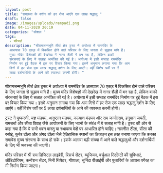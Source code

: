 ```yaml
---
layout: post
title: "रामलला के दर्शन को हर रोज आएंगे एक लाख श्रद्धालु "
draft: false
image: /images/uploads/rampadi.png
date: 04-11-2020 20:19
categories: "सोशल "
tags:
  - फीचर्ड
description: "श्रीरामजन्‍मभूमि तीर्थ क्षेत्र ट्रस्‍ट ने अयोध्‍या में राममंदिर के
  आसपास 70 एकड़ में विकसित होने वाले परिसर के लिए जनता से सुझाव मांगे हैं।
  मुख्‍य मंदिर विशेषज्ञों की देखरेख में नागर शैली में बन रहा है, लेकिन बाकी
  संरचनाएं के लिए ये सलाह आमंत्रित की गई है। अयोध्‍या में इसी सप्‍ताह राममंदिर
  निर्माण पर हुई बैठक में इस पर विचार किया गया। इसमें अनुमान लगाया गया कि आम
  दिनों में हर रोज एक लाख श्रद्धालु दर्शन के लिए आएंगे। वहीं विशेष पर्वों पर 5
  लाख दर्शनार्थियों के आने की व्‍यवस्‍था करनी होगी। "
---
```

श्रीरामजन्‍मभूमि तीर्थ क्षेत्र ट्रस्‍ट ने अयोध्‍या में राममंदिर के आसपास 70 एकड़ में विकसित होने वाले परिसर के लिए जनता से सुझाव मांगे हैं। मुख्‍य मंदिर विशेषज्ञों की देखरेख में नागर शैली में बन रहा है, लेकिन बाकी संरचनाएं के लिए ये सलाह आमंत्रित की गई है। अयोध्‍या में इसी सप्‍ताह राममंदिर निर्माण पर हुई बैठक में इस पर विचार किया गया। इसमें अनुमान लगाया गया कि आम दिनों में हर रोज एक लाख श्रद्धालु दर्शन के लिए आएंगे। वहीं विशेष पर्वों पर 5 लाख दर्शनार्थियों के आने की व्‍यवस्‍था करनी होगी। 

ट्रस्‍ट ने पुष्‍करणी, यज्ञ मंडपम, अनुष्‍ठान मंडपम, कल्‍याण मंडपम और राम जन्‍मोत्‍सव, हनुमान जयंती, रामचर्चा और सीता विवाह जैसे आयोजनों के लिए भवनों के संबंध में ये सलाह मांगी है। ट्रस्‍ट की ओर से कहा गया है कि ये सभी भवन वास्‍तु या स्‍थापत्‍य वेदों पर आध‍ार‍ित होने चाहिए। नलनील टीला, सीता की रसोई, कुबेर टीला और अंगद टीला जैसे ऐतिहासिक स्‍थानों का डिजाइन इस तरह बनाया जाएगा कि उनका समावेश मुख्‍य संरचना के साथ हो सके। इसके अलावा बड़ी संख्‍या में आने वाले श्रद्धालुओं और दर्शनार्थियों के लिए भी व्‍यवस्‍था की जाएगी। 

मंदिर परिसर में श्री राम डिजिटल लाइब्रेरी, रिसर्च सेंटर, म्‍यूजियम, वर्चुअल रिएलिटी की सुविधाएं, ऑडिटोरियम, कन्‍वेंशन सेंटर, मिनी थियेटर, गौशाला, चुनिंदा वीआईपी और पुजारियों के आवास वगैरह का भी निर्माण किया जाएगा।